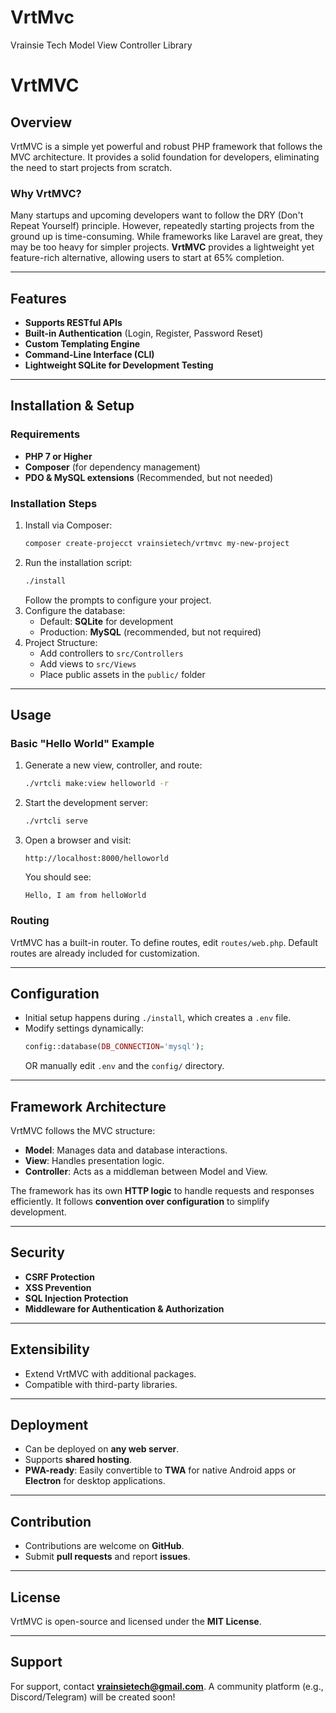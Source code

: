 # VrtMvc
Vrainsie Tech Model View Controller Library

# VrtMVC

## Overview
VrtMVC is a simple yet powerful and robust PHP framework that follows the MVC architecture. It provides a solid foundation for developers, eliminating the need to start projects from scratch.

### Why VrtMVC?
Many startups and upcoming developers want to follow the DRY (Don't Repeat Yourself) principle. However, repeatedly starting projects from the ground up is time-consuming. While frameworks like Laravel are great, they may be too heavy for simpler projects. **VrtMVC** provides a lightweight yet feature-rich alternative, allowing users to start at 65% completion.

---

## Features
- **Supports RESTful APIs**
- **Built-in Authentication** (Login, Register, Password Reset)
- **Custom Templating Engine**
- **Command-Line Interface (CLI)**
- **Lightweight SQLite for Development Testing**

---

## Installation & Setup
### Requirements
- **PHP 7 or Higher**
- **Composer** (for dependency management)
- **PDO & MySQL extensions** (Recommended, but not needed)

### Installation Steps
1. Install via Composer:
   ```bash
   composer create-projecct vrainsietech/vrtmvc my-new-project
   ```
2. Run the installation script:
   ```bash
   ./install
   ```
   Follow the prompts to configure your project.
3. Configure the database:
   - Default: **SQLite** for development
   - Production: **MySQL** (recommended, but not required)
4. Project Structure:
   - Add controllers to `src/Controllers`
   - Add views to `src/Views`
   - Place public assets in the `public/` folder

---

## Usage
### Basic "Hello World" Example
1. Generate a new view, controller, and route:
   ```bash
   ./vrtcli make:view helloworld -r
   ```
2. Start the development server:
   ```bash
   ./vrtcli serve
   ```
3. Open a browser and visit:
   ```
   http://localhost:8000/helloworld
   ```
   You should see:
   ```
   Hello, I am from helloWorld
   ```

### Routing
VrtMVC has a built-in router. To define routes, edit `routes/web.php`. Default routes are already included for customization.

---

## Configuration
- Initial setup happens during `./install`, which creates a `.env` file.
- Modify settings dynamically:
  ```php
  config::database(DB_CONNECTION='mysql');
  ```
  OR manually edit `.env` and the `config/` directory.

---

## Framework Architecture
VrtMVC follows the MVC structure:
- **Model**: Manages data and database interactions.
- **View**: Handles presentation logic.
- **Controller**: Acts as a middleman between Model and View.

The framework has its own **HTTP logic** to handle requests and responses efficiently. It follows **convention over configuration** to simplify development.

---

## Security
- **CSRF Protection**
- **XSS Prevention**
- **SQL Injection Protection**
- **Middleware for Authentication & Authorization**

---

## Extensibility
- Extend VrtMVC with additional packages.
- Compatible with third-party libraries.

---

## Deployment
- Can be deployed on **any web server**.
- Supports **shared hosting**.
- **PWA-ready**: Easily convertible to **TWA** for native Android apps or **Electron** for desktop applications.

---

## Contribution
- Contributions are welcome on **GitHub**.
- Submit **pull requests** and report **issues**.

---

## License
VrtMVC is open-source and licensed under the **MIT License**.

---

## Support
For support, contact **vrainsietech@gmail.com**.
A community platform (e.g., Discord/Telegram) will be created soon!


